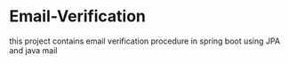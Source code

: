 # Email-Verification
this project contains email verification procedure in spring boot using JPA and java mail 
